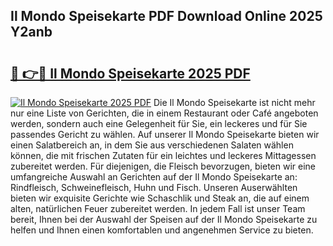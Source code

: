 ## Il Mondo Speisekarte PDF Download Online 2025 Y2anb

# <h2><a href="http://gc7wdv.nevu.top/?p=Il+Mondo+Speisekarte">🔗 👉🔴 Il Mondo Speisekarte 2025 PDF</a></h2>

[![Il Mondo Speisekarte 2025 PDF](https://i.imgur.com/dBaPXMq.png)](http://gc7wdv.nevu.top/?p=Il+Mondo+Speisekarte)
Die Il Mondo Speisekarte ist nicht mehr nur eine Liste von Gerichten, die in einem Restaurant oder Café angeboten werden, sondern auch eine Gelegenheit für Sie, ein leckeres und für Sie passendes Gericht zu wählen. Auf unserer Il Mondo Speisekarte bieten wir einen Salatbereich an, in dem Sie aus verschiedenen Salaten wählen können, die mit frischen Zutaten für ein leichtes und leckeres Mittagessen zubereitet werden. Für diejenigen, die Fleisch bevorzugen, bieten wir eine umfangreiche Auswahl an Gerichten auf der Il Mondo Speisekarte an: Rindfleisch, Schweinefleisch, Huhn und Fisch. Unseren Auserwählten bieten wir exquisite Gerichte wie Schaschlik und Steak an, die auf einem alten, natürlichen Feuer zubereitet werden. In jedem Fall ist unser Team bereit, Ihnen bei der Auswahl der Speisen auf der Il Mondo Speisekarte zu helfen und Ihnen einen komfortablen und angenehmen Service zu bieten.
